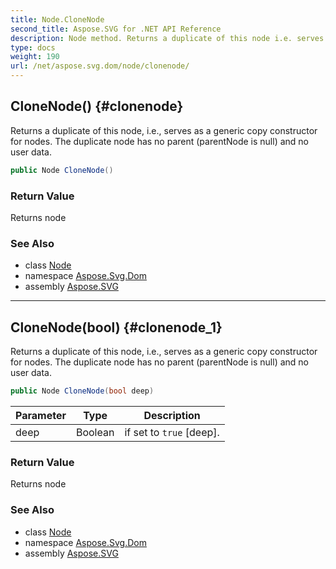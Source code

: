 ```yaml
---
title: Node.CloneNode
second_title: Aspose.SVG for .NET API Reference
description: Node method. Returns a duplicate of this node i.e. serves as a generic copy constructor for nodes. The duplicate node has no parent parentNode is null and no user data
type: docs
weight: 190
url: /net/aspose.svg.dom/node/clonenode/
---
```

## CloneNode() {#clonenode}

Returns a duplicate of this node, i.e., serves as a generic copy constructor for nodes. The duplicate node has no parent (parentNode is null) and no user data.

```csharp
public Node CloneNode()
```

### Return Value

Returns node

### See Also

* class [Node](../)
* namespace [Aspose.Svg.Dom](../../../aspose.svg.dom/)
* assembly [Aspose.SVG](../../../)

---

## CloneNode(bool) {#clonenode_1}

Returns a duplicate of this node, i.e., serves as a generic copy constructor for nodes. The duplicate node has no parent (parentNode is null) and no user data.

```csharp
public Node CloneNode(bool deep)
```

| Parameter | Type | Description |
| --- | --- | --- |
| deep | Boolean | if set to `true` [deep]. |

### Return Value

Returns node

### See Also

* class [Node](../)
* namespace [Aspose.Svg.Dom](../../../aspose.svg.dom/)
* assembly [Aspose.SVG](../../../)
